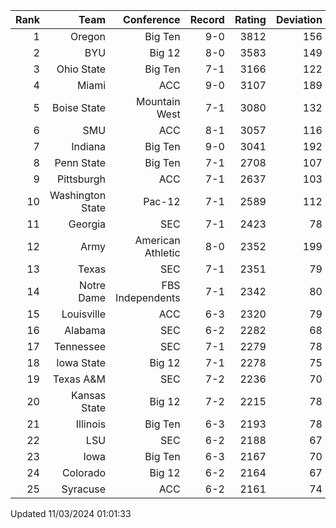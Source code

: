 | Rank  | Team                 | Conference           | Record   | Rating | Deviation |
| ---:  | ---:                 | ---:                 | ---:     | ---:   | ---:      |
| 1     | Oregon               | Big Ten              | 9-0      | 3812   | 156       |
| 2     | BYU                  | Big 12               | 8-0      | 3583   | 149       |
| 3     | Ohio State           | Big Ten              | 7-1      | 3166   | 122       |
| 4     | Miami                | ACC                  | 9-0      | 3107   | 189       |
| 5     | Boise State          | Mountain West        | 7-1      | 3080   | 132       |
| 6     | SMU                  | ACC                  | 8-1      | 3057   | 116       |
| 7     | Indiana              | Big Ten              | 9-0      | 3041   | 192       |
| 8     | Penn State           | Big Ten              | 7-1      | 2708   | 107       |
| 9     | Pittsburgh           | ACC                  | 7-1      | 2637   | 103       |
| 10    | Washington State     | Pac-12               | 7-1      | 2589   | 112       |
| 11    | Georgia              | SEC                  | 7-1      | 2423   | 78        |
| 12    | Army                 | American Athletic    | 8-0      | 2352   | 199       |
| 13    | Texas                | SEC                  | 7-1      | 2351   | 79        |
| 14    | Notre Dame           | FBS Independents     | 7-1      | 2342   | 80        |
| 15    | Louisville           | ACC                  | 6-3      | 2320   | 79        |
| 16    | Alabama              | SEC                  | 6-2      | 2282   | 68        |
| 17    | Tennessee            | SEC                  | 7-1      | 2279   | 78        |
| 18    | Iowa State           | Big 12               | 7-1      | 2278   | 75        |
| 19    | Texas A&M            | SEC                  | 7-2      | 2236   | 70        |
| 20    | Kansas State         | Big 12               | 7-2      | 2215   | 78        |
| 21    | Illinois             | Big Ten              | 6-3      | 2193   | 78        |
| 22    | LSU                  | SEC                  | 6-2      | 2188   | 67        |
| 23    | Iowa                 | Big Ten              | 6-3      | 2167   | 70        |
| 24    | Colorado             | Big 12               | 6-2      | 2164   | 67        |
| 25    | Syracuse             | ACC                  | 6-2      | 2161   | 74        |

Updated 11/03/2024 01:01:33
